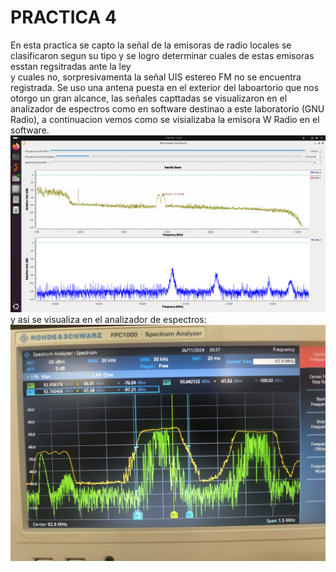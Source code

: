 # PRACTICA 4
En esta practica se capto la señal de la emisoras de radio locales se clasificaron segun su tipo y se logro determinar cuales de estas emisoras esstan regsitradas ante la ley  
y cuales no, sorpresivamenta la señal UIS estereo FM no se encuentra registrada. Se uso una antena puesta en el exterior del laboartorio que nos otorgo un gran alcance, las señales
capttadas se visualizaron en el analizador de espectros como en software destinao a este laboratorio (GNU Radio), a continuacion vemos como se visializaba la emisora W Radio en el software. 
![Texto alternativo](parctica_4/parte_A/wradio.png)
y asi se visualiza en el analizador de espectros:
![Texto alternativo](parctica_4/parte_A/radio_analizador.jpg)
